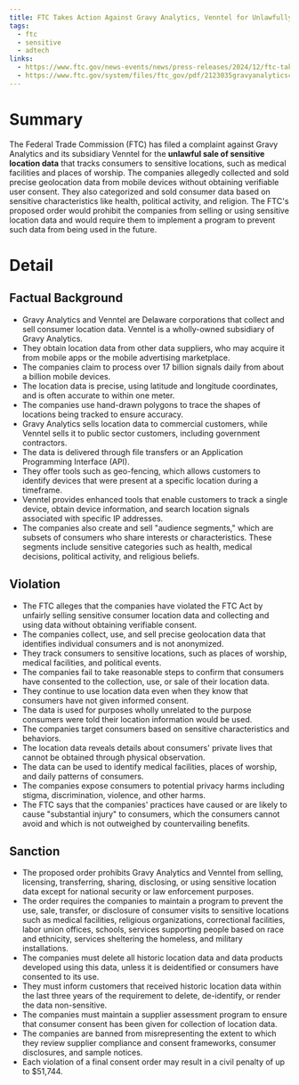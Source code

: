 ```yaml
---
title: FTC Takes Action Against Gravy Analytics, Venntel for Unlawfully Selling Location Data Tracking Consumers to Sensitive Sites
tags:
  - ftc
  - sensitive
  - adtech
links:
  - https://www.ftc.gov/news-events/news/press-releases/2024/12/ftc-takes-action-against-gravy-analytics-venntel-unlawfully-selling-location-data-tracking-consumers
  - https://www.ftc.gov/system/files/ftc_gov/pdf/2123035gravyanalyticscomplaint.pdf
---
```

# Summary

The Federal Trade Commission (FTC) has filed a complaint against Gravy Analytics and its subsidiary Venntel for the **unlawful sale of sensitive location data** that tracks consumers to sensitive locations, such as medical facilities and places of worship. The companies allegedly collected and sold precise geolocation data from mobile devices without obtaining verifiable user consent. They also categorized and sold consumer data based on sensitive characteristics like health, political activity, and religion. The FTC's proposed order would prohibit the companies from selling or using sensitive location data and would require them to implement a program to prevent such data from being used in the future.

# Detail

## Factual Background

- Gravy Analytics and Venntel are Delaware corporations that collect and sell consumer location data. Venntel is a wholly-owned subsidiary of Gravy Analytics.
- They obtain location data from other data suppliers, who may acquire it from mobile apps or the mobile advertising marketplace.
- The companies claim to process over 17 billion signals daily from about a billion mobile devices.
- The location data is precise, using latitude and longitude coordinates, and is often accurate to within one meter.
- The companies use hand-drawn polygons to trace the shapes of locations being tracked to ensure accuracy.
- Gravy Analytics sells location data to commercial customers, while Venntel sells it to public sector customers, including government contractors.
- The data is delivered through file transfers or an Application Programming Interface (API).
- They offer tools such as geo-fencing, which allows customers to identify devices that were present at a specific location during a timeframe.
- Venntel provides enhanced tools that enable customers to track a single device, obtain device information, and search location signals associated with specific IP addresses.
- The companies also create and sell "audience segments," which are subsets of consumers who share interests or characteristics. These segments include sensitive categories such as health, medical decisions, political activity, and religious beliefs. 

## Violation

- The FTC alleges that the companies have violated the FTC Act by unfairly selling sensitive consumer location data and collecting and using data without obtaining verifiable consent.
- The companies collect, use, and sell precise geolocation data that identifies individual consumers and is not anonymized.
- They track consumers to sensitive locations, such as places of worship, medical facilities, and political events.
- The companies fail to take reasonable steps to confirm that consumers have consented to the collection, use, or sale of their location data.
- They continue to use location data even when they know that consumers have not given informed consent.
- The data is used for purposes wholly unrelated to the purpose consumers were told their location information would be used.
- The companies target consumers based on sensitive characteristics and behaviors.
- The location data reveals details about consumers' private lives that cannot be obtained through physical observation.
- The data can be used to identify medical facilities, places of worship, and daily patterns of consumers.
- The companies expose consumers to potential privacy harms including stigma, discrimination, violence, and other harms.
- The FTC says that the companies' practices have caused or are likely to cause "substantial injury" to consumers, which the consumers cannot avoid and which is not outweighed by countervailing benefits.

## Sanction

- The proposed order prohibits Gravy Analytics and Venntel from selling, licensing, transferring, sharing, disclosing, or using sensitive location data except for national security or law enforcement purposes.
- The order requires the companies to maintain a program to prevent the use, sale, transfer, or disclosure of consumer visits to sensitive locations such as medical facilities, religious organizations, correctional facilities, labor union offices, schools, services supporting people based on race and ethnicity, services sheltering the homeless, and military installations.
- The companies must delete all historic location data and data products developed using this data, unless it is deidentified or consumers have consented to its use.
- They must inform customers that received historic location data within the last three years of the requirement to delete, de-identify, or render the data non-sensitive.
- The companies must maintain a supplier assessment program to ensure that consumer consent has been given for collection of location data.
- The companies are banned from misrepresenting the extent to which they review supplier compliance and consent frameworks, consumer disclosures, and sample notices.
- Each violation of a final consent order may result in a civil penalty of up to $51,744.